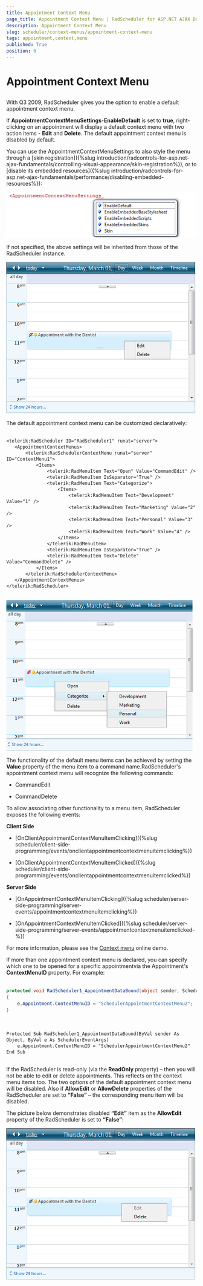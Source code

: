 ```yaml
---
title: Appointment Context Menu
page_title: Appointment Context Menu | RadScheduler for ASP.NET AJAX Documentation
description: Appointment Context Menu
slug: scheduler/context-menus/appointment-context-menu
tags: appointment,context,menu
published: True
position: 0
---
```


# Appointment Context Menu



## 

With Q3 2009, RadScheduler gives you the option to enable a default appointment context menu.

If **AppointmentContextMenuSettings**-**EnableDefault** is set to **true**, right-clicking on an appointment will display a default context menu with two action items - **Edit** and **Delete**. The default appointment context menu is disabled by default.

You can use the AppointmentContextMenuSettings to also style the menu through a [skin registration]({%slug introduction/radcontrols-for-asp.net-ajax-fundamentals/controlling-visual-appearance/skin-registration%}), or to [disable its embedded resources]({%slug introduction/radcontrols-for-asp.net-ajax-fundamentals/performance/disabling-embedded-resources%}):

![appointment context menu settings](images/scheduler_appointmentcontextmenusettings.png)

If not specified, the above settings will be inherited from those of the RadScheduler instance.



![appointment context menu](images/scheduler_appointmentcontextmenu.png)

The default appointment context menu can be customized declaratively:

````ASPNET
	
<telerik:RadScheduler ID="RadScheduler1" runat="server">
   <AppointmentContextMenus>
	   <telerik:RadSchedulerContextMenu runat="server" ID="ContextMenu1">
		   <Items>
			   <telerik:RadMenuItem Text="Open" Value="CommandEdit" />
			   <telerik:RadMenuItem IsSeparator="True" />
			   <telerik:RadMenuItem Text="Categorize">
				   <Items>
					   <telerik:RadMenuItem Text="Development" Value="1" />
					   <telerik:RadMenuItem Text="Marketing" Value="2" />
					   <telerik:RadMenuItem Text="Personal" Value="3" />
					   <telerik:RadMenuItem Text="Work" Value="4" />
				   </Items>
			   </telerik:RadMenuItem>
			   <telerik:RadMenuItem IsSeparator="True" />
			   <telerik:RadMenuItem Text="Delete" Value="CommandDelete" />
		   </Items>
	   </telerik:RadSchedulerContextMenu>
   </AppointmentContextMenus>
</telerik:RadScheduler>      
	
````



![appointment context menu customized](images/scheduler_appointmentcontextmenucustomized.png)



The functionality of the default menu items can be achieved by setting the **Value** property of the menu item to a command name.RadScheduler's appointment context menu will recognize the following commands:

* CommandEdit

* CommandDelete

To allow associating other functionality to a menu item, RadScheduler exposes the following events:

**Client Side**

* [OnClientAppointmentContextMenuItemClicking]({%slug scheduler/client-side-programming/events/onclientappointmentcontextmenuitemclicking%})

* [OnClientAppointmentContextMenuItemClicked]({%slug scheduler/client-side-programming/events/onclientappointmentcontextmenuitemclicked%})

**Server Side**

* [OnAppointmentContextMenuItemClicking]({%slug scheduler/server-side-programming/server-events/appointmentcontextmenuitemclicking%})

* [OnAppointmentContextMenuItemClicked]({%slug scheduler/server-side-programming/server-events/appointmentcontextmenuitemclicked-%})

For more information, please see the [Context menu](http://demos.telerik.com/aspnet-ajax/scheduler/examples/contextmenu/defaultcs.aspx) online demo.

If more than one appointment context menu is declared, you can specify which one to be opened for a specific appointmentvia the Appointment's **ContextMenuID** property. For example:



````C#
	
protected void RadScheduler1_AppointmentDataBound(object sender, SchedulerEventArgs e)
{
	e.Appointment.ContextMenuID = "SchedulerAppointmentContextMenu2";
} 
	
````
````VB.NET
	
Protected Sub RadScheduler1_AppointmentDataBound(ByVal sender As Object, ByVal e As SchedulerEventArgs)
	e.Appointment.ContextMenuID = "SchedulerAppointmentContextMenu2"
End Sub
		
````


If the RadScheduler is read-only (via the **ReadOnly** property) – then you will not be able to edit or delete appointments. This reflects on the context menu items too. The two options of the default appointment context menu will be disabled. Also if **AllowEdit** or **AllowDelete** properties of the RadScheduler are set to **“False”** – the corresponding menu item will be disabled.

The picture below demonstrates disabled **“Edit”** item as the **AllowEdit** property of the RadScheduler is set to **“False”**:

![RadScheduler Appointment Contextmenu Customized](images/scheduler_appointmentcontextmenucustomized1.png)
